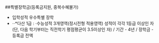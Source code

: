 ##특별장학금(등록금지원, 중복수혜불가)

+ 입학성적 우수특별 장학
+ ⋅⋅*다산 1급 : ·수능성적 3개영역(정시전형 적용영역) 성적이 각각 1등급 이상인 자
(단, 다음 학기부터는 직전학기 평점평균이 3.5이상인 자) / 기간 - 4년 / 장학금 - 등록금 전액

